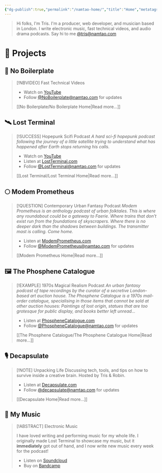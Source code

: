 ```yaml
---
{"dg-publish":true,"permalink":"/namtao-home/","title":"Home","metatags":{"og:title":"Namtao Productions","og:image":"https://www.namtao.com/apple-touch-icon.png","description":"Namtao Productions produces No Boilerplate, Lost Terminal, Modem Prometheus, and The Phosphene Catalogue"},"tags":["index","gardenEntry"],"noteIcon":""}
---
```



> Hi folks, I'm Tris. I'm a producer, web developer, and musician based in London. I write electronic music, fast technical videos, and audio drama podcasts. Say hi to me [@tris@namtao.com](https://namtao.com/@tris)

# 📔 Projects

## 📼 No Boilerplate

> [!NBVIDEO] Fast Technical Videos
>
> - Watch on [YouTube](https://www.youtube.com/c/NoBoilerplate)
> - Follow [@NoBoilerplate@namtao.com](https://namtao.com/@noboilerplate) for updates
>
> [[No Boilerplate/No Boilerplate Home\|Read more...]]

## 🛰️ Lost Terminal

> [!SUCCESS] Hopepunk Scifi Podcast
> _A hard sci-fi hopepunk podcast following the journey of a little satellite trying to understand what has happened after Earth stops returning his calls._
>
> - Watch on [YouTube](https://www.youtube.com/watch?v=p3bDE9kszMc&list=PL95NP4bDITAln7fq-cCqzOFE15UvVthuL&index=2&t=0s)
> - Listen at [LostTerminal.com](https://lostterminal.com/)
> - Follow [@LostTerminal@namtao.com](https://namtao.com/@lostterminal) for updates
>
> [[Lost Terminal/Lost Terminal Home\|Read more...]]

## 🌕 Modem Prometheus

> [!QUESTION] Contemporary Urban Fantasy Podcast
> _Modem Prometheus is an anthology podcast of urban folktales. This is where any roundabout could be a gateway to Faerie. Where trains that don’t exist run from the foundations of skyscrapers. Where there is no deeper dark than the shadows between buildings. The transmitter mast is calling. Come home._
>
> - Listen at [ModemPrometheus.com](https://www.modemprometheus.com/)
> - Follow [@ModemPrometheus@namtao.com](https://namtao.com/@modemprometheus) for updates
>
> [[Modem Prometheus Home\|Read more...]]

## 🖼️ The Phosphene Catalogue

> [!EXAMPLE] 1970s Magical Realism Podcast
> _An urban fantasy podcast of tape recordings by the curator of a secretive London-based art auction house. The Phosphene Catalogue is a 1970s mail-order catalogue, specialising in those items that cannot be sold at other auction houses: Paintings of lost origin, statues that are too grotesque for public display, and books better left unread..._
>
> - Listen at [PhospheneCatalogue.com](https://phosphenecatalogue.com/)
> - Follow [@PhospheneCatalogue@namtao.com](https://namtao.com/@PhospheneCatalogue) for updates
>
> [[The Phosphene Catalogue/The Phosphene Catalogue Home\|Read more...]]

## 🎙 Decapsulate

> [!NOTE] Unpacking Life
> Discussing tech, tools, and tips on how to survive inside a creative brain. Hosted by Tris & Robin.
>
> - Listen at [Decapsulate.com](https://decapsulate.com/)
> - Follow [@decapsulate@namtao.com](https://namtao.com/@decapsulate) for updates
>
> [[Decapsulate Home\|Read more...]]

## 🎹 My Music

> [!ABSTRACT] Electronic Music
>
> I have loved writing and performing music for my whole life.
> I originally made Lost Terminal to showcase my music, but it **immediately** got out of hand, and I now write new music every week for the podcast!
>
> - Listen on [Soundcloud](https://soundcloud.com/namtao)
> - Buy on [Bandcamp](https://namtao.bandcamp.com/)
